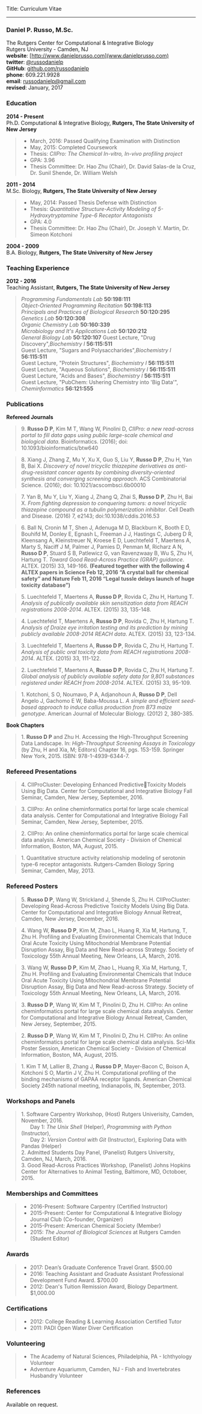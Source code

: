 Title: Curriculum Vitae

---
### Daniel P. Russo, M.Sc. ###
The Rutgers Center for Computational & Integrative Biology  
Rutgers University - Camden, NJ  
__website__: [http://www.danielprusso.com](www.danielprusso.com)  
__twitter__: [@russodanielp](www.twitter.com/russodanielp)  
__GitHub__: [github.com/russodanielp](www.github.com/russodanielp)    
__phone__: 609.221.9928  
__email__: russodanielp@gmail.com  
__revised__: January, 2017  

### Education ###

__2014 - Present__  
Ph.D. Computational & Integrative Biology, __Rutgers, The State University of New Jersey__
> * March, 2016: Passed Qualifying Examination with Distinction
> * May, 2015: Completed Coursework
> * Thesis: _CIIPro: The Chemical In-vitro, In-vivo profiling project_
> * GPA: 3.96
> * Thesis Committee: Dr. Hao Zhu (Chair), Dr. David Salas-de la Cruz, Dr. Sunil Shende, Dr. William Welsh

__2011 - 2014__  
M.Sc. Biology, __Rutgers, The State University of New Jersey__
> * May, 2014: Passed Thesis Defense with Distinction
> * Thesis: _Quantitative Structure-Activity Modeling of 5-Hydroxytryptamine Type-6 Receptor Antagonists_
> * GPA: 4.0
> * Thesis Committee: Dr. Hao Zhu (Chair), Dr. Joseph V. Martin, Dr. Simeon Kotchoni

__2004 - 2009__  
B.A. Biology, __Rutgers, The State University of New Jersey__

### Teaching Experience ###
__2012 - 2016__   
Teaching Assistant, __Rutgers, The State University of New Jersey__

>_Programming Fundamentals Lab_ __50:198:111__  
_Object-Oriented Programming Recitation_ __50:198:113__   
_Principals and Practices of Biological Research_ __50:120:295__  
_Genetics Lab_ __50:120:308__  
_Organic Chemistry Lab_ __50:160:339__  
_Microbiology and It's Applications Lab_ __50:120:212__  
_General Biology Lab_ __50:120:107__
Guest Lecture, "Drug Discovery",_Biochemistry I_ __56:115:511__  
Guest Lecture, "Sugars and Polysaccharides",_Biochemistry I_ __56:115:511__  
Guest Lecture, "Protein Structures", _Biochemistry I_ __56:115:511__  
Guest Lecture, "Aqueous Solutions", _Biochemistry I_ __56:115:511__   
Guest Lecture, "Acids and Bases", _Biochemistry I_ __56:115:511__     
Guest Lecture, "PubChem: Ushering Chemistry into 'Big Data'", _Cheminformatics_ __56:121:555__  

### Publications ###

__Refereed Journals__

> 9\. __Russo D P__, Kim M T, Wang W, Pinolini D, _CIIPro: a new read-across portal to fill data gaps using public large-scale chemical and biological data_. Bioinformatics. (2016); doi: 10.1093/bioinformatics/btw640

> 8\. Xiang J, Zhang Z, Mu Y, Xu X, Guo S, Liu Y, __Russo D P__, Zhu H, Yan B, Bai X. _Discovery of novel tricyclic thiazepine derivatives as anti-drug-resistant cancer agents by combining diversity-oriented synthesis and converging screening approach_. ACS Combinatorial Science. (2016); doi: 10.1021/acscombsci.6b00010

> 7\. Yan B, Mu Y, Liu Y, Xiang J, Zhang Q, Zhai S, __Russo D P__, Zhu H, Bai X. _From fighting depression to conquering tumors: a novel tricyclic thiazepine compound as a tubulin polymerization inhibitor_. Cell Death and Disease. (2016) 7, e2143; doi:10.1038/cddis.2016.53  

> 6\. Ball N, Cronin M T, Shen J, Adenuga M D, Blackburn K, Booth E D, Bouhifd M, Donley E, Egnash L, Freeman J J, Hastings C, Juberg D R, Kleensang A, Kleinstreuer N, Kroese E D, Luechtefeld T, Maertens A, Marty S, Naciff J M, Palmer J, Pamies D, Penman M, Richarz A N, __Russo D P__, Stuard S B, Patlewicz G, van Ravenzwaay B, Wu S, Zhu H, Hartung T. _Toward Good Read-Across Practice (GRAP) guidance_. ALTEX. (2015) 33, 149-166. __(Featured together with the following 4 ALTEX papers in Science Feb 12, 2016 “A crystal ball for chemical safety” and Nature Feb 11, 2016 “Legal tussle delays launch of huge toxicity database”)__


> 5\. Luechtefeld T, Maertens A, __Russo D P__, Rovida C, Zhu H, Hartung T. _Analysis of publically available skin sensitization data from REACH registrations 2008-2014_. ALTEX. (2015) 33, 135-148.

> 4\. Luechtefeld T, Maertens A, __Russo D P__, Rovida C, Zhu H, Hartung T. _Analysis of Draize eye irritation testing and its prediction by mining publicly available 2008-2014 REACH data_. ALTEX. (2015) 33, 123-134.

> 3\. Luechtefeld T, Maertens A, __Russo D P__, Rovida C, Zhu H, Hartung T. _Analysis of public oral toxicity data from REACH registrations 2008-2014_. ALTEX. (2015) 33, 111-122.  

> 2\. Luechtefeld T, Maertens A, __Russo D P__, Rovida C, Zhu H, Hartung T. _Global analysis of publicly available safety data for 9,801 substances registered under REACH from 2008-2014_. ALTEX. (2015) 33, 95-109.  

> 1\. Kotchoni, S O, Noumavo, P A, Adjanohoun A, __Russo D P__, Dell Angelo J, Gachomo E W, Baba-Moussa L. _A simple and efficient seed-based approach to induce callus production from B73 maize genotype_. American Journal of Molecular Biology. (2012) 2, 380-385.

__Book Chapters__

> 1\. __Russo D P__ and Zhu H. Accessing the High-Throughput Screening Data Landscape. In: _High-Throughput Screening Assays in Toxicology_ (by Zhu, H and Xia, M; Editors) Chapter 16, pgs. 153-159. Springer New York, 2015. ISBN: 978-1-4939-6344-7.

### Refereed Presentations ###

> 4\. CIIProCluster: Developing Enhanced PredictiveToxicity Models Using Big Data. Center for Computational and Integrative Biology Fall Seminar, Camden, New Jersey, September, 2016.

> 3\. CIIPro:  An online cheminformatics portal for large scale chemical data analysis. Center for Computational and Integrative Biology Fall Seminar, Camden, New Jersey, September, 2015.

> 2\. CIIPro:  An online cheminformatics portal for large scale chemical data analysis.  American Chemical Society - Division of Chemical Information, Boston, MA, August, 2015.  

> 1\. Quantitative structure activity relationship modeling of serotonin
type-6 receptor antagonists. Rutgers-Camden Biology Spring Seminar, Camden, May, 2013.

### Refereed Posters ###

> 5\. __Russo D P__, Wang W, Strickland J, Shende S, Zhu H. CIIProCluster: Developing Read-Across Predictive Toxicity Models Using Big Data. Center for Computational and Integrative Biology Annual Retreat, Camden, New Jersey, December, 2016.

> 4\. Wang W, __Russo D P__, Kim M, Zhao L, Huang R, Xia M, Hartung, T, Zhu H. Profiling and
Evaluating Environmental Chemicals that Induce Oral Acute Toxicity Using Mitochondrial
Membrane Potential Disruption Assay, Big Data and New Read-across Strategy. Society of
Toxicology 55th Annual Meeting, New Orleans, LA, March, 2016.

> 3\. Wang W, __Russo D P__, Kim M, Zhao L, Huang R, Xia M, Hartung, T, Zhu H. Profiling and
Evaluating Environmental Chemicals that Induce Oral Acute Toxicity Using Mitochondrial
Membrane Potential Disruption Assay, Big Data and New Read-across Strategy. Society of
Toxicology 55th Annual Meeting, New Orleans, LA, March, 2016.

> 3\. __Russo D P__, Wang W, Kim M T, Pinolini D, Zhu H. CIIPro:  An online cheminformatics portal for large scale chemical data analysis. Center for Computational and Integrative Biology Annual Retreat, Camden, New Jersey, September, 2015.

> 2\. __Russo D P__, Wang W, Kim M T, Pinolini D, Zhu H. CIIPro:  An online cheminformatics portal for large scale chemical data analysis. Sci-Mix Poster Session, American Chemical Society - Division of Chemical Information, Boston, MA, August, 2015.  

> 1\. Kim T M, Lallier B, Zhang J, __Russo D P__, Mayer-Bacon C, Boison A, Kotchoni S O, Martin J V, Zhu H. Computational profiling of the binding mechanisms of GAPAA receptor ligands.
American Chemical Society 245th national meeting, Indianapolis, IN, September, 2013.

### Workshops and Panels ###

> 1\. Software Carpentry Workshop, (Host) Rutgers Univerisity, Camden, November, 2016.  
&nbsp;&nbsp;&nbsp;&nbsp;&nbsp;&nbsp;Day 1: _The Unix Shell_ (Helper), _Programming with Python_ (Instructor),  
&nbsp;&nbsp;&nbsp;&nbsp;&nbsp;&nbsp;Day 2: _Version Control with Git_ (Instructor), Exploring Data with Pandas (Helper)  
> 2\. Admitted Students Day Panel, (Panelist) Rutgers University, Camden, NJ, March, 2016.  
> 3\. Good Read-Across Practices Workshop, (Panelist) Johns Hopkins Center for Alternatives to Animal Testing, Baltimore, MD, Octoboer, 2015.

### Memberships and Committees ###

> - 2016-Present: Software Carpentry (Certified Instructor)  
> - 2015-Present: Center for Computational & Integrative Biology Journal Club (Co-founder, Organizer)
> - 2015-Present: American Chemical Society (Member)
> - 2015: _The Journal of Biological Sciences_ at Rutgers Camden (Student Editor)

### Awards ###
> - 2017: Dean’s Graduate Conference Travel Grant.  $500.00
> - 2016: Teaching Assistant and Graduate Assistant Professional Development Fund Award.  $700.00
> - 2012: Dean's Tuition Remission Award, Biology Department.  $1,000.00

### Certifications ###
> - 2012: College Reading & Learning Association Certified Tutor
> - 2011: PADI Open Water Diver Certification

### Volunteering ###
> - The Academy of Natural Sciences, Philadelphia, PA - Ichthyology Volunteer
> - Adventure Aquariumm, Camden, NJ - Fish and Invertebrates Husbandry Volunteer

### References ###

Available on request.
